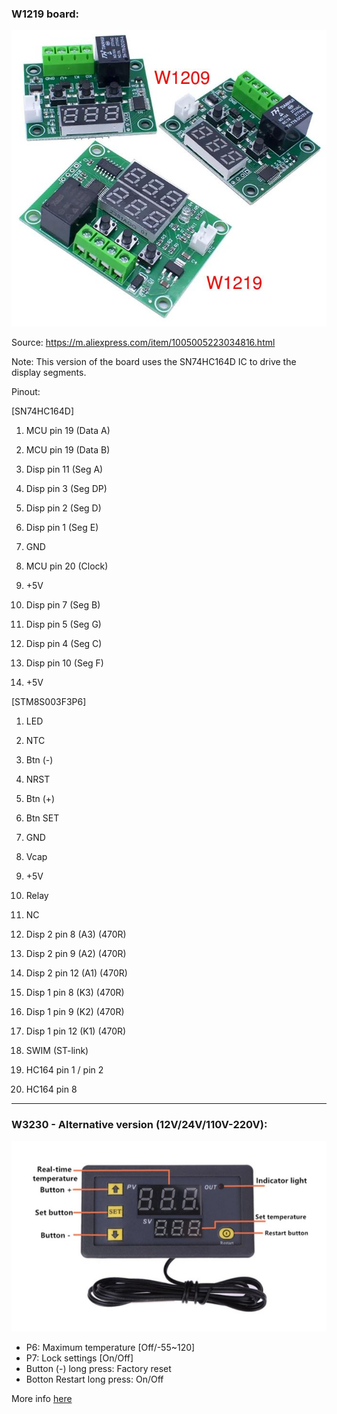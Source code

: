 ### W1219 board:

![image](https://raw.githubusercontent.com/rtek1000/W1209-firmware-modified/master/W1219-firmware-Dual-display/Doc/Dual_display.jpg)

Source: https://m.aliexpress.com/item/1005005223034816.html

Note: This version of the board uses the SN74HC164D IC to drive the display segments.

Pinout:

[SN74HC164D]
1. MCU pin 19 (Data A)
2. MCU pin 19 (Data B)
3. Disp pin 11 (Seg A)
4. Disp pin 3 (Seg DP)
5. Disp pin 2 (Seg D)
6. Disp pin 1 (Seg E)
7. GND

8. MCU pin 20 (Clock)
9. +5V
10. Disp pin 7 (Seg B)
11. Disp pin 5 (Seg G)
12. Disp pin 4 (Seg C)
13. Disp pin 10 (Seg F)
14. +5V


[STM8S003F3P6]
1. LED
2. NTC
3. Btn (-)
4. NRST
5. Btn (+)
6. Btn SET
7. GND
8. Vcap
9. +5V
10. Relay

11. NC
12. Disp 2 pin 8 (A3) (470R)
13. Disp 2 pin 9 (A2) (470R)
14. Disp 2 pin 12 (A1) (470R)
15. Disp 1 pin 8 (K3) (470R)
16. Disp 1 pin 9 (K2) (470R)
17. Disp 1 pin 12 (K1) (470R)
18. SWIM (ST-link)
19. HC164 pin 1 / pin 2
20. HC164 pin 8

----------

### W3230 - Alternative version (12V/24V/110V-220V):
![image](https://raw.githubusercontent.com/rtek1000/W1209-firmware-modified/master/W3230-firmware-Dual-display/Doc/W3230.png)

- P6: Maximum temperature [Off/-55~120]
- P7: Lock settings [On/Off]
- Button (-) long press: Factory reset
- Botton Restart long press: On/Off

More info [here](https://github.com/rtek1000/W1209-firmware-modified/tree/master/W3230-firmware-Dual-display)


